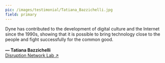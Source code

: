 ```yaml
---
pic: /images/testimonial/Tatiana_Bazzichelli.jpg
field: primary
---
```

Dyne has contributed to the development of digital culture and the Internet since the 1990s, showing that it is possible to bring technology close to the people and fight successfully for the common good.
<br/>
<br/>
**— Tatiana Bazzichelli<br/>**
[Disruption Network Lab ↗](https://www.disruptionlab.org)
